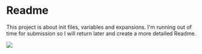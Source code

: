 <h1>Readme</h1>

<p>This project is about init files, variables and expansions. I'm running out of time for submission so I will return later and create a more detailed Readme.</p>

<a href="https://www.holbertonschool.com/"><img src="https://www.holbertonschool.com/assets/holberton-logo-1cc451260ca3cd297def53f2250a9794810667c7ca7b5fa5879a569a457bf16f.png" /></a>
